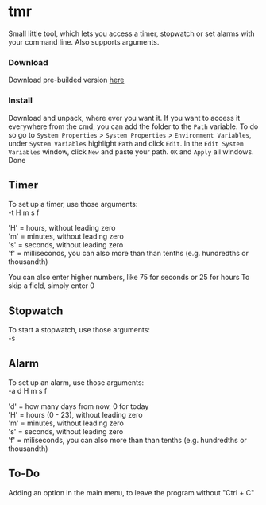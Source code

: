 # tmr
Small little tool, which lets you access a timer, stopwatch or set alarms with your command line. Also supports arguments.

### Download
Download pre-builded version [here](https://github.com/R3tr0BoiDX/tmr/releases)

### Install
Download and unpack, where ever you want it. If you want to access it everywhere from the cmd, you can add the folder to the `Path` variable. To do so go to `System Properties` > `System Properties` > `Environment Variables`, under `System Variables` highlight `Path` and click `Edit`. In the `Edit System Variables` window, click `New` and paste your path. `OK` and `Apply` all windows. Done

## Timer
To set up a timer, use those arguments:  
-t H m s f

'H' = hours, without leading zero  
'm' = minutes, without leading zero  
's' = seconds, without leading zero  
'f' = milliseconds, you can also more than than tenths (e.g. hundredths or thousandth)

You can also enter higher numbers, like 75 for seconds or 25 for hours
To skip a field, simply enter 0

## Stopwatch
To start a stopwatch, use those arguments:  
-s

## Alarm
To set up an alarm, use those arguments:  
-a d H m s f

'd' = how many days from now, 0 for today  
'H' = hours (0 - 23), without leading zero  
'm' = minutes, without leading zero  
's' = seconds, without leading zero  
'f' = miliseconds, you can also more than than tenths (e.g. hundredths or thousandth)

## To-Do
Adding an option in the main menu, to leave the program without "Ctrl + C"
